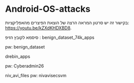 # Android-OS-attacks

בקישור זה יש סרטון המראה הרצה של הוצאת הפיצרים מהאפליקציות: https://youtu.be/kZXdKHDXBD8.

סיסמא לקובץ הזיפ :
benign_dataset_74k_apps

pw: benign_dataset


drebin_apps

pw: Cyberadmin26


niv_avi_files
pw: nivavisecsvm
